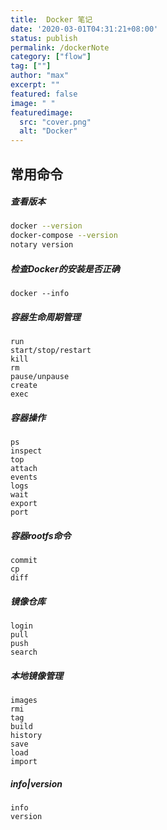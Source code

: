 ```yaml
---
title:  Docker 笔记
date: '2020-03-01T04:31:21+08:00'
status: publish
permalink: /dockerNote
category: ["flow"] 
tag: [""]
author: "max"
excerpt: ""
featured: false
image: " "
featuredimage:
  src: "cover.png"
  alt: "Docker"
---
```

## 常用命令

##### 查看版本

```bash
docker --version 
docker-compose --version
notary version
```

#####  检查Docker的安装是否正确

```
docker --info
```

##### 容器生命周期管理
```
run
start/stop/restart
kill
rm
pause/unpause
create
exec
```

##### 容器操作
```
ps
inspect
top
attach
events
logs
wait
export
port
```

##### 容器rootfs命令
```
commit
cp
diff
```

##### 镜像仓库
```
login
pull
push
search
```

##### 本地镜像管理
```
images
rmi
tag
build
history
save
load
import
```

##### info|version
```
info
version
```















